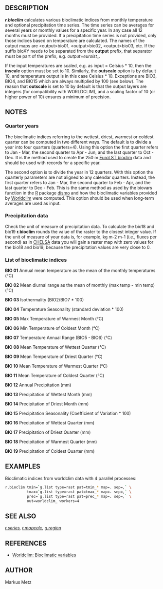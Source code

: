 ## DESCRIPTION

***r.bioclim*** calculates various bioclimatic indices from monthly
temperature and optional precipitation time series. The time series can
be averages for several years or monthly values for a specific year. In
any case all 12 months must be provided. If a precipitation time series
is not provided, only those indices based on temperature are calculated.
The names of the output maps are \<output\>bio01, \<output\>bio02,
\<output\>bio03, etc. If the suffix bioXY needs to be separated from the
**output** prefix, that separator must be part of the prefix, e.g.
*output=eurolst\_*.

If the input temperatures are scaled, e.g. as input = Celsius \* 10,
then the **inscale** option must be set to 10. Similarly, the
**outscale** option is by default 10, and temperature output is in this
case Celsius \* 10. Exceptions are BIO3, BIO4, and BIO15 which are
always multiplied by 100 (see below). The reason that **outscale** is
set to 10 by default is that the output layers are integers (for
compatibility with WORLDCLIM), and a scaling factor of 10 (or higher
power of 10) ensures a minimum of precision.

## NOTES

### Quarter years

The bioclimatic indices referring to the wettest, driest, warmest or
coldest quarter can be computed in two different ways. The default is to
divide a year into four quarters (quarters=4). Using this option the
first quarter refers to Jan - Mar, the second quarter to Apr - Jun, and
the last quarter to Oct - Dec. It is the method used to create the 250 m
[EuroLST bioclim](http://gis.cri.fmach.it/eurolst-bioclim/) data and
should be used with records for a specific year.

The second option is to divide the year in 12 quarters. With this option
the quarterly parameters are not aligned to any calendar quarters.
Instead, the first quarter refers to Jan - Mar, the second quarter to
Feb - Apr, and the last quarter to Dec - Feb. This is the same method as
used by the biovars function in the [R](https://www.r-project.org/)
package [dismo](https://cran.r-project.org/package=dismo) and how the
bioclimatic variables provided by
[Worldclim](http://worldclim.org/bioclim) were computed. This option
should be used when long-term averages are used as input.

### Precipitation data

Check the unit of measure of precipitation data. To calculate the bio18
and bio19 **r.bioclim** rounds the value of the raster to the closest
integer value. If the unit of measure of your data is, for example, kg
m-2 m-1 (i.e., fluxes per second) as in
[CHELSA](https://chelsa-climate.org/) data you will gain a raster map
with zero values for the bio18 and bio19, because the precipitation
values are very close to 0.

### List of bioclimatic indices

**BIO 01** Annual mean temperature as the mean of the monthly
temperatures (°C)

**BIO 02** Mean diurnal range as the mean of monthly (max temp - min
temp) (°C)

**BIO 03** Isothermality (BIO2/BIO7 \* 100)

**BIO 04** Temperature Seasonality (standard deviation \* 100)

**BIO 05** Max Temperature of Warmest Month (°C)

**BIO 06** Min Temperature of Coldest Month (°C)

**BIO 07** Temperature Annual Range (BIO5 - BIO6) (°C)

**BIO 08** Mean Temperature of Wettest Quarter (°C)

**BIO 09** Mean Temperature of Driest Quarter (°C)

**BIO 10** Mean Temperature of Warmest Quarter (°C)

**BIO 11** Mean Temperature of Coldest Quarter (°C)

**BIO 12** Annual Precipitation (mm)

**BIO 13** Precipitation of Wettest Month (mm)

**BIO 14** Precipitation of Driest Month (mm)

**BIO 15** Precipitation Seasonality (Coefficient of Variation \* 100)

**BIO 16** Precipitation of Wettest Quarter (mm)

**BIO 17** Precipitation of Driest Quarter (mm)

**BIO 18** Precipitation of Warmest Quarter (mm)

**BIO 19** Precipitation of Coldest Quarter (mm)

## EXAMPLES

Bioclimatic indices from worldclim data with 4 parallel processes:

```sh
r.bioclim tmin=`g.list type=rast pat=tmin_* map=. sep=,` \
          tmax=`g.list type=rast pat=tmax_* map=. sep=,` \
          prec=`g.list type=rast pat=prec_* map=. sep=,` \
          out=worldclim_ workers=4
```

## SEE ALSO

*[r.series](https://grass.osgeo.org/grass-stable/manuals/r.series.html),
[r.mapcalc](https://grass.osgeo.org/grass-stable/manuals/r.mapcalc.html),
[g.region](https://grass.osgeo.org/grass-stable/manuals/g.region.html)*

## REFERENCES

- [Worldclim: Bioclimatic
    variables](https://www.worldclim.org/data/bioclim.html)

## AUTHOR

Markus Metz
